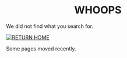 <mainpage-leftculumn-start />
<h1 align="center">WHOOPS</h1>

We did not find what you search for.

[![RETURN HOME](https://img.shields.io/badge/RETURN_HOME-ffffff?style=for-the-badge)](https://raven-sgwc.github.io/SCP-FC)
<mainpage-endcolumn />

<mainpage-rightcolumn-start />


Some pages moved recently.

<mainpage-endcolumn />